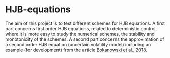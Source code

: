 # HJB-equations

The aim of this project is to test different schemes for HJB equations. A first part concerns first order HJB equations, related to deterministic control, where it is more easy to study the numerical schemes, the stability and monotonicity of the schemes. A second part concerns the approximation of a second order HJB equation (uncertain volatility model) including an example (for development) from the article [Bokanowski et al., 2018](https://www.researchgate.net/publication/310329326_High-order_filtered_schemes_for_time-dependent_second_order_HJB_equations).

